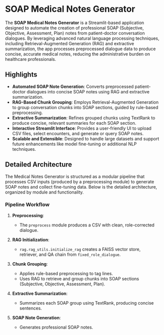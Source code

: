 # SOAP Medical Notes Generator

The **SOAP Medical Notes Generator** is a Streamlit-based application designed to automate the creation of professional SOAP (Subjective, Objective, Assessment, Plan) notes from patient-doctor conversation dialogues. By leveraging advanced natural language processing techniques, including Retrieval-Augmented Generation (RAG) and extractive summarization, the app processes preprocessed dialogue data to produce concise, accurate medical notes, reducing the administrative burden on healthcare professionals.

## Highlights

- **Automated SOAP Note Generation**: Converts preprocessed patient-doctor dialogues into concise SOAP notes using RAG and extractive summarization.
- **RAG-Based Chunk Grouping**: Employs Retrieval-Augmented Generation to group conversation chunks into SOAP sections, guided by rule-based preprocessing.
- **Extractive Summarization**: Refines grouped chunks using TextRank to produce concise, relevant summaries for each SOAP section.
- **Interactive Streamlit Interface**: Provides a user-friendly UI to upload CSV files, select encounters, and generate or query SOAP notes.
- **Scalable and Extensible**: Designed to handle large datasets and support future enhancements like model fine-tuning or additional NLP techniques.

## Detailed Architecture

The Medical Notes Generator is structured as a modular pipeline that processes CSV inputs (produced by a preprocessing module) to generate SOAP notes and collect fine-tuning data. Below is the detailed architecture, organized by module and functionality.

### Pipeline Workflow

1. **Preprocessing**:
   - The `preprocess` module produces a CSV with clean, role-corrected dialogue.

2. **RAG Initialization**:
   - `rag.rag_utils.initialize_rag` creates a FAISS vector store, retriever, and QA chain from `fixed_role_dialogue`.

3. **Chunk Grouping**:
    - Applies rule-based preprocessing to tag lines.
    - Uses RAG to retrieve and group chunks into SOAP sections (Subjective, Objective, Assessment, Plan).

4. **Extractive Summarization**:
   - Summarizes each SOAP group using TextRank, producing concise sentences.

5. **SOAP Note Generation**:
   - Generates professional SOAP notes.
